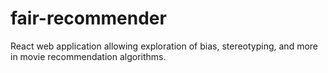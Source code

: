 # fair-recommender
React web application allowing exploration of bias, stereotyping, and more in movie recommendation algorithms.
